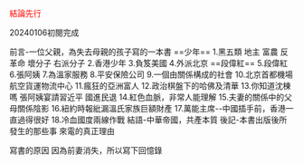 <font color = red>結論先行</font>

20240106初閱完成

前言-一位父親，為失去母親的孩子寫的一本書
==少年==
1.黑五類
	地主 富農 反革命 壞分子 右派分子
2.香港少年
3.負笈美國
4.外派北京
==段偉紅==
5.段偉紅
6.張阿姨
7.為溫家服務
8.平安保險公司
9.一個由關係構成的社會
10.北京首都機場航空貨運物流中心
11.瘋狂的亞洲富人
12.政治棋盤下的哈佛及清華
13.你知道沈棟嗎 張阿姨宴請習近平
	國進民退
14.紅色血脈，非常人能理解
15.夫妻的關係中的父母關係陰影
16.紐約時報紕漏溫氏家族巨額財產
17.萬能主席--中國插手前，香港一直過得很好
18.冷血國度兩線作戰
結語-中華帝國，共產本質
後記-本書出版後所發生的那些事
	來電的真正理由

寫書的原因
	因為前妻消失，所以寫下回憶錄